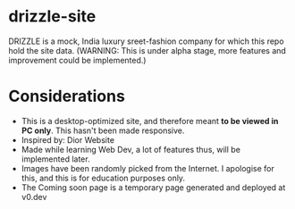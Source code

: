 # drizzle-site
DRIZZLE is a mock, India luxury sreet-fashion company for which this repo hold the site data.
(WARNING: This is under alpha stage, more features and improvement could be implemented.)


# Considerations
- This is a desktop-optimized site, and therefore meant **to be viewed in PC only**. This hasn't been made responsive.
- Inspired by: Dior Website
- Made while learning Web Dev, a lot of features thus, will be implemented later.
- Images have been randomly picked from the Internet. I apologise for this, and this is for education purposes only.
- The Coming soon page is a temporary page generated and deployed at v0.dev
